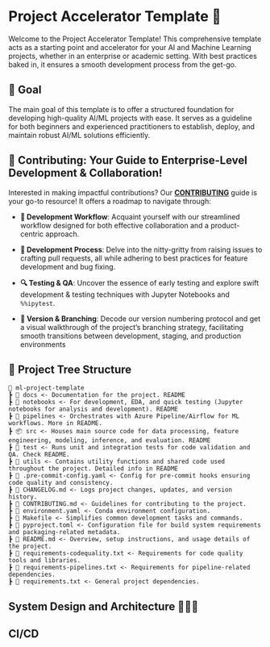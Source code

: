 # Project Accelerator Template 🚀

Welcome to the Project Accelerator Template! This comprehensive template acts as a starting point and accelerator for your AI and Machine Learning projects, whether in an enterprise or academic setting. With best practices baked in, it ensures a smooth development process from the get-go.

## 🌟 Goal
The main goal of this template is to offer a structured foundation for developing high-quality AI/ML projects with ease. It serves as a guideline for both beginners and experienced practitioners to establish, deploy, and maintain robust AI/ML solutions efficiently.

## 💼 Contributing: Your Guide to Enterprise-Level Development & Collaboration!

Interested in making impactful contributions? Our **[CONTRIBUTING](./CONTRIBUTING.md)** guide is your go-to resource! It offers a roadmap to navigate through:

- **🔄 Development Workflow**: Acquaint yourself with our streamlined workflow designed for both effective collaboration and a product-centric approach.
  
- **🚀 Development Process**: Delve into the nitty-gritty from raising issues to crafting pull requests, all while adhering to best practices for feature development and bug fixing.

- **🔍 Testing & QA**: Uncover the essence of early testing and explore swift development & testing techniques with Jupyter Notebooks and `%%ipytest`.

- **🔢 Version & Branching**: Decode our version numbering protocol and get a visual walkthrough of the project’s branching strategy, facilitating smooth transitions between development, staging, and production environments

## 🌲 Project Tree Structure

```
📂 ml-project-template
┣ 📂 docs <- Documentation for the project. README
┣ 📂 notebooks <- For development, EDA, and quick testing (Jupyter notebooks for analysis and development). README
┣ 📂 pipelines <- Orchestrates with Azure Pipeline/Airflow for ML workflows. More in README.
┣ 📦 src <- Houses main source code for data processing, feature engineering, modeling, inference, and evaluation. README
┣ 📂 test <- Runs unit and integration tests for code validation and QA. Check README.
┣ 📂 utils <- Contains utility functions and shared code used throughout the project. Detailed info in README
┣ 📜 .pre-commit-config.yaml <- Config for pre-commit hooks ensuring code quality and consistency.
┣ 📜 CHANGELOG.md <- Logs project changes, updates, and version history.
┣ 📜 CONTRIBUTING.md <- Guidelines for contributing to the project.
┣ 📜 environment.yaml <- Conda environment configuration.
┣ 📜 Makefile <- Simplifies common development tasks and commands.
┣ 📜 pyproject.toml <- Configuration file for build system requirements and packaging-related metadata.
┣ 📜 README.md <- Overview, setup instructions, and usage details of the project.
┣ 📜 requirements-codequality.txt <- Requirements for code quality tools and libraries.
┣ 📜 requirements-pipelines.txt <- Requirements for pipeline-related dependencies.
┣ 📜 requirements.txt <- General project dependencies.
```

## System Design and Architecture 👨🏽‍💻

## CI/CD 